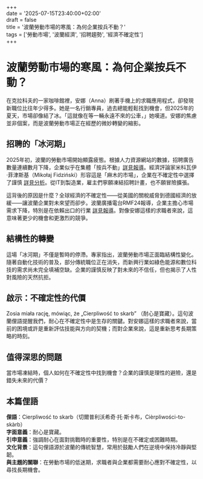 +++  
date = '2025-07-15T23:40:00+02:00'  
draft = false  
title = '波蘭勞動市場的寒風：為何企業按兵不動？'  
tags = ['勞動市場', '波蘭經濟', '招聘趨勢', '經濟不確定性']  
+++

# 波蘭勞動市場的寒風：為何企業按兵不動？

在克拉科夫的一家咖啡館裡，安娜（Anna）刷著手機上的求職應用程式，卻發現新職位比往年少得多。她是一名行銷專員，過去總能輕鬆找到機會，但2025年的夏天，市場卻像結了冰。「這就像在等一輛永遠不來的公車，」她嘆道。安娜的焦慮並非個案，而是波蘭勞動市場正在經歷的微妙轉變的縮影。

## 招聘的「冰河期」

2025年初，波蘭的勞動市場開始顯露疲態。根據人力資源網站的數據，招聘廣告數量連續數月下降，企業似乎在集體「按兵不動」[詳見報導](https://www.pulshr.pl/rekrutacja/mamy-pierwszy-zwiastun-kryzysu-duze-zaskoczenie-i-bardzo-alarmujace-dane,113213.html)。經濟評論家米科瓦伊·菲津斯基（Mikołaj Fidziński）形容這是「麻木的市場」，企業在不確定性中選擇了謹慎 [詳見分析](https://www.rp.pl/opinie-ekonomiczne/art42700041-mikolaj-fidzinski-odretwialy-rynek-pracy)。從IT到製造業，雇主們寧願凍結招聘計畫，也不願冒險擴張。

這背後的原因是什麼？全球經濟的不確定性——從美國的關稅威脅到德國經濟的放緩——讓波蘭企業對未來望而卻步。波蘭廣播電台RMF24報導，企業主擔心市場需求下降，特別是在依賴出口的行業 [詳見報導](https://www.rmf24.pl/fakty/polska/news-pracodawcy-wstrzymuja-rekrutacje-ubywa-ofert-pracy,nId,7999592)。對像安娜這樣的求職者來說，這意味著更少的機會和更激烈的競爭。

## 結構性的轉變

這場「冰河期」不僅是暫時的停滯。專家指出，波蘭勞動市場正面臨結構性變化。隨著自動化技術的普及，部分傳統職位正在消失，而新興行業如綠色能源和數位科技的需求尚未完全填補空缺。企業的謹慎反映了對未來的不信任，但也揭示了人性對風險的天然抗拒。

## 啟示：不確定性的代價

Zosia miała rację, mówiąc, że „Cierpliwość to skarb” （耐心是寶藏）。這句波蘭俚語提醒我們，耐心在不確定性中是生存的關鍵。對安娜這樣的求職者來說，當前的困境或許是重新評估技能與方向的契機；而對企業來說，這是重新思考長期策略的時刻。

## 值得深思的問題

當市場凍結時，個人如何在不確定性中找到機會？企業的謹慎是理性的避險，還是錯失未來的代價？

## 本篇俚語

**俚語**：Cierpliwość to skarb（切爾普利沃希奇·托·斯卡布，Cièrpliwości-to-skàrb）  
**字面意義**：耐心是寶藏。  
**引申意義**：強調耐心在面對挑戰時的重要性，特別是在不確定或困難時期。  
**文化背景**：這句俚語源於波蘭的傳統智慧，常用於鼓勵人們在逆境中保持冷靜與堅韌。  
**與主題的關聯**：在勞動市場的低迷期，求職者與企業都需要耐心應對不確定性，以尋找長期機會。